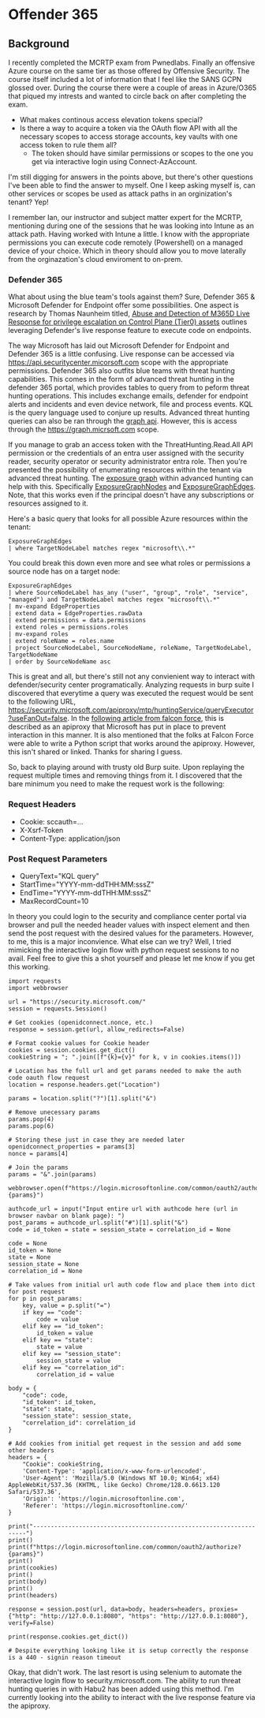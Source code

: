 # Offender 365

## Background
I recently completed the MCRTP exam from Pwnedlabs. Finally an offensive Azure course on the same tier as those offered by Offensive Security. The course itself included a lot of information that I feel like the SANS GCPN glossed over.
During the course there were a couple of areas in Azure/O365 that piqued my intrests and wanted to circle back on after completing the exam.

* What makes continous access elevation tokens special?
* Is there a way to acquire a token via the OAuth flow API with all the necessary scopes to access storage accounts, key vaults with one access token to rule them all?
  * The token should have similar permissions or scopes to the one you get via interactive login using Connect-AzAccount.
    
I'm still digging for answers in the points above, but there's other questions I've been able to find the answer to myself. One I keep asking myself is, can other services or scopes be used as attack paths in an orginization's tenant? Yep!

I remember Ian, our instructor and subject matter expert for the MCRTP, mentioning during one of the sessions that he was 
looking into Intune as an attack path. Having worked with Intune a little. I know with the appropriate permissions you can execute code remotely (Powershell) on a managed device of your choice. Which in theory should allow you to move laterally from the orginazation's cloud enviroment to on-prem.

### Defender 365
What about using the blue team's tools against them? Sure, Defender 365 & Microsoft Defender for Endpoint offer some possibilities. One aspect is research by Thomas Naunheim titled, [Abuse and Detection of M365D Live Response for privilege escalation on Control Plane (Tier0) assets](https://www.cloud-architekt.net/abuse-detection-live-response-tier0/) outlines leveraging Defender's live response feature to execute code on endpoints.

The way Microsoft has laid out Microsoft Defender for Endpoint and Defender 365 is a little confusing. Live response can be accessed via https://api.securitycenter.micorsoft.com scope with the appropriate permissions.
Defender 365 also outfits blue teams with threat hunting capabilities. This comes in the form of advanced threat hunting in the defender 365 portal, which provides tables to query from to peform threat hunting operations.
This includes exchange emails, defender for endpoint alerts and incidents and even device network, file and process events. KQL is the query language used to conjure up results. Advanced threat hunting queries can also be
ran through the [graph api](https://learn.microsoft.com/en-us/graph/api/security-security-runhuntingquery?view=graph-rest-1.0&tabs=http). However, this is access through the https://graph.micrsoft.com scope. 

If you manage to grab an access token with the ThreatHunting.Read.All API permission or the credentials of an entra user assigned with the security reader, security operator or security administrator entra role. Then you're presented the possibility of enumerating resources within the tenant via advanced threat hunting. The [exposure graph](https://learn.microsoft.com/en-us/security-exposure-management/query-enterprise-exposure-graph) within advanced hunting can help with this. Specifically [ExposureGraphNodes](https://learn.microsoft.com/en-us/defender-xdr/advanced-hunting-exposuregraphnodes-table) and [ExposureGraphEdges](https://learn.microsoft.com/en-us/defender-xdr/advanced-hunting-exposuregraphedges-table). Note, that this works even if the principal doesn't have any subscriptions or resources assigned to it.

Here's a basic query that looks for all possible Azure resources within the tenant:
```
ExposureGraphEdges
| where TargetNodeLabel matches regex "microsoft\\.*"
```

You could break this down even more and see what roles or permissions a source node has on a target node:
```
ExposureGraphEdges
| where SourceNodeLabel has_any ("user", "group", "role", "service", "managed") and TargetNodeLabel matches regex "microsoft\\.*"
| mv-expand EdgeProperties
| extend data = EdgeProperties.rawData
| extend permissions = data.permissions
| extend roles = permissions.roles
| mv-expand roles
| extend roleName = roles.name
| project SourceNodeLabel, SourceNodeName, roleName, TargetNodeLabel, TargetNodeName
| order by SourceNodeName asc
```

This is great and all, but there's still not any convienient way to interact with defender/security center programatically. Analyzing requests in burp suite I discovered that everytime a query was executed the request would be sent to the following URL, https://security.microsoft.com/apiproxy/mtp/huntingService/queryExecutor?useFanOut=false. In the [following article from falcon force](https://medium.com/falconforce/microsoft-defender-for-endpoint-internals-0x04-timeline-3f01282839e4), this is described as an apiproxy that Microsoft has put in place to prevent interaction in this manner. It is also mentioned that the folks at Falcon Force were able to write a Python script that works around the apiproxy. However, this isn't shared or linked. Thanks for sharing I guess.

So, back to playing around with trusty old Burp suite. Upon replaying the request multiple times and removing things from it. I discovered that the bare minimum you need to make the request work is the following:

### Request Headers
* Cookie: sccauth=...
* X-Xsrf-Token
* Content-Type: application/json

### Post Request Parameters
* QueryText="KQL query"
* StartTime="YYYY-mm-ddTHH:MM:sssZ"
* EndTime="YYYY-mm-ddTHH:MM:sssZ"
* MaxRecordCount=10

In theory you could login to the security and compliance center portal via browser and pull the needed header values with inspect element and then send the post request with the desired values for the parameters. However, to me, this is a major inconvience. What else can we try? Well, I tried mimicking the interactive login flow with python request sessions to no avail. Feel free to give this a shot yourself and please let me know if you get this working.
```
import requests
import webbrowser

url = "https://security.microsoft.com/"
session = requests.Session()

# Get cookies (openidconnect.nonce, etc.)
response = session.get(url, allow_redirects=False)

# Format cookie values for Cookie header
cookies = session.cookies.get_dict()
cookieString = "; ".join([f"{k}={v}" for k, v in cookies.items()])

# Location has the full url and get params needed to make the auth code oauth flow request
location = response.headers.get("Location")

params = location.split("?")[1].split("&")

# Remove unecessary params
params.pop(4)
params.pop(6)

# Storing these just in case they are needed later
openidconnect_properties = params[3]
nonce = params[4]

# Join the params
params = "&".join(params)

webbrowser.open(f"https://login.microsoftonline.com/common/oauth2/authorize?{params}")

authcode_url = input("Input entire url with authcode here (url in browser navbar on blank page): ")
post_params = authcode_url.split("#")[1].split("&")
code = id_token = state = session_state = correlation_id = None

code = None
id_token = None
state = None
session_state = None
correlation_id = None

# Take values from initial url auth code flow and place them into dict for post request
for p in post_params:
    key, value = p.split("=")
    if key == "code":
        code = value
    elif key == "id_token":
        id_token = value
    elif key == "state":
        state = value
    elif key == "session_state":
        session_state = value
    elif key == "correlation_id":
        correlation_id = value

body = {
    "code": code,
    "id_token": id_token,
    "state": state,
    "session_state": session_state,
    "correlation_id": correlation_id
}

# Add cookies from initial get request in the session and add some other headers
headers = {
    "Cookie": cookieString,
    'Content-Type': 'application/x-www-form-urlencoded',
    'User-Agent': 'Mozilla/5.0 (Windows NT 10.0; Win64; x64) AppleWebKit/537.36 (KHTML, like Gecko) Chrome/128.0.6613.120 Safari/537.36',
    'Origin': 'https://login.microsoftonline.com',
    'Referer': 'https://login.microsoftonline.com/'
}

print("--------------------------------------------------------------------")
print()
print(f"https://login.microsoftonline.com/common/oauth2/authorize?{params}")
print()
print(cookies)
print()
print(body)
print()
print(headers)

response = session.post(url, data=body, headers=headers, proxies={"http": "http://127.0.0.1:8080", "https": "http://127.0.0.1:8080"}, verify=False)

print(response.cookies.get_dict())

# Despite everything looking like it is setup correctly the response is a 440 - signin reason timeout
```

Okay, that didn't work. The last resort is using selenium to automate the interactive login flow to security.microsoft.com. The ability to run threat hunting queries in with Habu2 has been added using this method. I'm currently looking into the ability to interact with the live response feature via the apiproxy.
